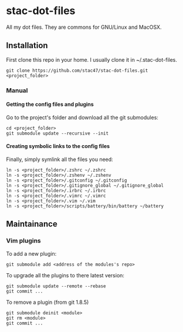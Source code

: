 stac-dot-files
==============

All my dot files. They are commons for GNU/Linux and MacOSX.

Installation
------------

First clone this repo in your home. I usually clone it in ~/.stac-dot-files.

    git clone https://github.com/stac47/stac-dot-files.git <project_folder>

### Manual

#### Getting the config files and plugins

Go to the project's folder and download all the git submodules:

    cd <project_folder>
    git submodule update --recursive --init

#### Creating symbolic links to the config files

Finally, simply symlink all the files you need:

    ln -s <project_folder>/.zshrc ~/.zshrc
    ln -s <project_folder>/.zshenv ~/.zshenv
    ln -s <project_folder>/.gitconfig ~/.gitconfig
    ln -s <project_folder>/.gitignore_global ~/.gitignore_global
    ln -s <project_folder>/.irbrc ~/.irbrc
    ln -s <project_folder>/.vimrc ~/.vimrc
    ln -s <project_folder>/.vim ~/.vim
    ln -s <project_folder>/scripts/battery/bin/battery ~/battery

Maintainance
------------

### Vim plugins

To add a new plugin:

    git submodule add <address of the modules's repo>

To upgrade all the plugins to there latest version:

    git submodule update --remote --rebase
    git commit ...

To remove a plugin (from git 1.8.5)

    git submodule deinit <module>
    git rm <module>
    git commit ...
